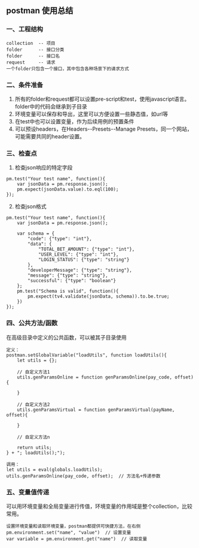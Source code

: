 ## postman 使用总结

### 一、工程结构
```
collection  -- 项目
folder      -- 接口分类
folder      -- 接口名
request     -- 请求
一个folder只包含一个接口，其中包含各种场景下的请求方式
```

### 二、条件准备
1. 所有的folder和request都可以设置pre-script和test，使用javascript语言。folder中的代码会继承到子目录
2. 环境变量可以保存和导出，这里可以方便设置一些静态值，如url等
3. 在test中也可以设置变量，作为后续用例的预置条件
4. 可以预设headers，在Headers--Presets--Manage Presets，同一个网站，可能需要共同的header设置。


### 三、检查点
1. 检查json响应的特定字段
```
pm.test("Your test name", function(){
    var jsonData = pm.response.json();
    pm.expect(jsonData.value).to.eql(100);
});
```
2. 检查json格式
```
pm.test("Your test name", function(){
    var jsonData = pm.response.json();
    
    var schema = {
        "code": {"type": "int"},
        "data": {
            "TOTAL_BET_AMOUNT": {"type": "int"},
            "USER_LEVEL": {"type": "int"},
            "LOGIN_STATUS": {"type": "string"}
        },
        "developerMessage": {"type": "string"},
        "message": {"type": "string"},
        "successful": {"type": "boolean"}
    };
    pm.test("Schema is valid", function(){
        pm.expect(tv4.validate(jsonData, schema)).to.be.true;
    })
});
```

### 四、公共方法/函数
在高级目录中定义的公共函数，可以被其子目录使用
```
定义：
postman.setGlobalVariable("loadUtils", function loadUtils(){
    let utils = {};

    // 自定义方法1
    utils.genParamsOnline = function genParamsOnline(pay_code, offset){

    }

    // 自定义方法2
    utils.genParamsVirtual = function genParamsVirtual(payName, offset){

    }

    // 自定义方法n

    return utils;
} + "; loadUtils();");

调用：
let utils = eval(globals.loadUtils);
utils.genParamsOnline(pay_code, offset);  // 方法名+传递参数

```

### 五、变量值传递
可以用环境变量和全局变量进行传值，环境变量的作用域是整个collection，比较常用。
```
设置环境变量和读取环境变量，postman都提供可快捷方法，在右侧
pm.environment.set("name", "value")  // 设置变量
var variable = pm.environment.get("name")  // 读取变量
```